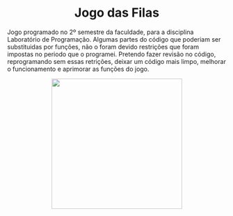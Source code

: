 <h1 align="center"> Jogo das Filas </h1>
Jogo programado no 2º semestre da faculdade, para a disciplina Laboratório de Programação.
Algumas partes do código que poderiam ser substituidas por funções, não o foram devido restrições que foram impostas no periodo que o programei.
Pretendo fazer revisão no código, reprogramando sem essas retrições, deixar um código mais limpo, melhorar o funcionamento e aprimorar as funções do jogo.

<p align="center">
  <img height="300em" src="https://user-images.githubusercontent.com/63202607/178129763-ce37405b-ef99-4075-9fa9-4ccff3a68bbc.png" />
</p>



